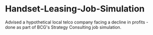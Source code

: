 # Handset-Leasing-Job-Simulation
Advised a hypothetical local telco company facing a decline in profits - done as part of BCG's Strategy Consulting job simulation.
